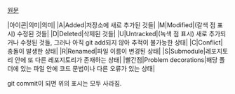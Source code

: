 [원문](https://velog.io/@stresszero/VS-Code-%ED%83%90%EC%83%89%EA%B8%B0-%ED%83%AD%EC%97%90%EC%84%9C-%EC%A0%90%EC%9C%BC%EB%A1%9C-%ED%91%9C%EC%8B%9C%EB%90%98%EB%8A%94%EA%B2%8C-%EB%AD%90%EC%A7%80)

|아이콘|의미|의미|
|A|Added|저장소에 새로 추가된 것들|
|M|Modified|(갈색 점 표시) 수정된 것들|
|D|Deleted|삭제된 것들|
|U|Untracked|(녹색 점 표시) 새로 추가되거나 수정된 것들, 그러나 아직 git add되지 않아 추적이 불가능한 상태|
|C|Conflict|충돌이 발생한 상태|
|R|Renamed|파일 이름이 변경된 상태|
|S|Submodule|레포지토리 안에 또 다른 레포지토리가 존재하는 상태|
|빨간점|Problem decorations|해당 폴더에 있는 파일 안에 코드 문법이나 다른 오류가 있는 상태|

git commit이 되면 위의 표시는 모두 사라짐.
